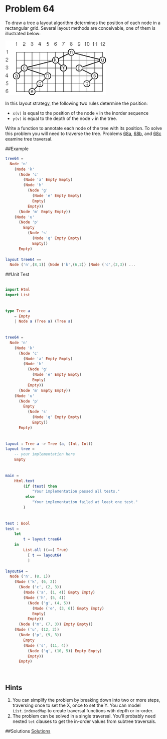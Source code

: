 # Problem 64

To draw a tree a layout algorithm determines the position of each node in a rectangular grid. Several layout methods are conceivable, one of them is illustrated below:

![](../i/p64.gif)

In this layout strategy, the following two rules determine the position:
* ```x(v)``` is equal to the position of the node ```v``` in the inorder sequence
* ```y(v)``` is equal to the depth of the node ```v``` in the tree. 

Write a function to annotate each node of the tree with its position. To solve this problem you will need to traverse the tree. Problems [68a](p68a.md), [68b](p68b.md), and [68c](p68c.md) examine tree traversal.

##Example
```elm 
tree64 = 
  Node 'n'
    (Node 'k'
      (Node 'c'
        (Node 'a' Empty Empty)
        (Node 'h'
          (Node 'g'
            (Node 'e' Empty Empty)
            Empty)
          Empty))
      (Node 'm' Empty Empty))
    (Node 'u'
      (Node 'p'
        Empty
          (Node 's'
            (Node 'q' Empty Empty)
            Empty))
      Empty)
                
layout tree64 ==  
  Node ('n',(8,1)) (Node ('k',(6,2)) (Node ('c',(2,3)) ...

```

##Unit Test
```elm

import Html
import List


type Tree a
    = Empty
    | Node a (Tree a) (Tree a)


tree64 = 
  Node 'n'
    (Node 'k'
      (Node 'c'
        (Node 'a' Empty Empty)
        (Node 'h'
          (Node 'g'
            (Node 'e' Empty Empty)
            Empty)
          Empty))
      (Node 'm' Empty Empty))
    (Node 'u'
      (Node 'p'
        Empty
          (Node 's'
            (Node 'q' Empty Empty)
            Empty))
      Empty)


layout : Tree a -> Tree (a, (Int, Int))
layout tree =
    -- your implementation here
    Empty
            
            
main =
    Html.text
        (if (test) then
            "Your implementation passed all tests."
         else
            "Your implementation failed at least one test."
        )


test : Bool
test =
    let 
        t = layout tree64 
    in 
        List.all ((==) True)
          [ t == layout64
          ]

layout64 = 
  Node ('n', (8, 1))
    (Node ('k', (6, 2))
      (Node ('c', (2, 3))
        (Node ('a', (1, 4)) Empty Empty)
        (Node ('h', (5, 4))
          (Node ('g', (4, 5))
            (Node ('e', (3, 6)) Empty Empty)
            Empty)
          Empty))
      (Node ('m', (7, 3)) Empty Empty))
    (Node ('u', (12, 2))
      (Node ('p', (9, 3))
        Empty
        (Node ('s', (11, 4))
          (Node ('q', (10, 5)) Empty Empty)
          Empty))
      Empty)
      
        
```
## Hints
1. You can simplify the problem by breaking down into two or more steps, traversing once to set the X, once to set the Y. You can model ```List.indexedMap``` to create traversal functions wtih depth or in-order. 
2. The problem can be solved in a single traversal. You'll probably need nested ```let``` clauses to get the in-order values from subtree traversals. 


##Solutions
[Solutions](../s/s64.md)


